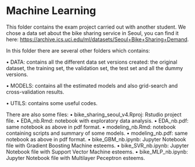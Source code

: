 # Machine Learning
This folder contains the exam project carried out with another student. 
We chose a data set about the bike sharing service in Seoul, you can find it here: https://archive.ics.uci.edu/ml/datasets/Seoul+Bike+Sharing+Demand.

In this folder there are several other folders which contains:

• DATA: contains all the different data set versions created: the original dataset, the training set, the validation set, the test set and all the dummy versions.

• MODELS: contains all the estimated models and also grid-search and cross-validation results.

• UTILS: contains some useful codes.

There are also some files:
• bike_sharing_seoul_v4.Rproj: Rstudio project file.
• EDA_nb.Rmd: notebook with exploratory data analysis.
• EDA_nb.pdf: same notebook as above in pdf format.
• modeling_nb.Rmd: notebook containing scripts and summary of some models.
• modeling_nb.pdf: same notebook as above in pdf format.
• bike_GBM_nb.ipynb: Jupyter Notebook file with Gradient Boosting Machine esteems.
• bike_SVR_nb.ipynb: Jupyter Notebook file with Support Vector Machine esteems.
• bike_MLP_nb.ipynb: Jupyter Notebook file with Multilayer Peceptron esteems.
